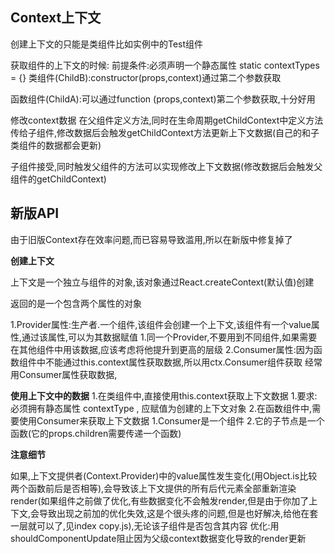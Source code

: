 ## Context上下文

创建上下文的只能是类组件比如实例中的Test组件

获取组件的上下文的时候:
前提条件:必须声明一个静态属性 static contextTypes = {}
类组件(ChildB):constructor(props,context)通过第二个参数获取

函数组件(ChildA):可以通过function (props,context)第二个参数获取,十分好用

修改context数据
在父组件定义方法,同时在生命周期getChildContext中定义方法传给子组件,修改数据后会触发getChildContext方法更新上下文数据(自己的和子类组件的数据都会更新)

子组件接受,同时触发父组件的方法可以实现修改上下文数据(修改数据后会触发父组件的getChildContext)

## 新版API ##
由于旧版Context存在效率问题,而已容易导致滥用,所以在新版中修复掉了

**创建上下文**

上下文是一个独立与组件的对象,该对象通过React.createContext(默认值)创建

返回的是一个包含两个属性的对象

1.Provider属性:生产者.一个组件,该组件会创建一个上下文,该组件有一个value属性,通过该属性,可以为其数据赋值
    1.同一个Provider,不要用到不同组件,如果需要在其他组件中用该数据,应该考虑将他提升到更高的层级
2.Consumer属性:因为函数组件中不能通过this.context属性获取数据,所以用ctx.Consumer组件获取
经常用Consumer属性获取数据,

**使用上下文中的数据**
1.在类组件中,直接使用this.context获取上下文数据
    1.要求:必须拥有静态属性 contextType , 应赋值为创建的上下文对象
2.在函数组件中,需要使用Consumer来获取上下文数据
    1.Consumer是一个组件
    2.它的子节点是一个函数(它的props.children需要传递一个函数)

**注意细节**

如果,上下文提供者(Context.Provider)中的value属性发生变化(用Object.is比较两个函数前后是否相等),会导致该上下文提供的所有后代元素全部重新渲染render(如果组件之前做了优化,有些数据变化不会触发render,但是由于你加了上下文,会导致出现之前加的优化失效,这是个很头疼的问题,但是也好解决,给他在套一层就可以了,见index copy.js),无论该子组件是否包含其内容
优化:用shouldComponentUpdate阻止因为父级context数据变化导致的render更新





